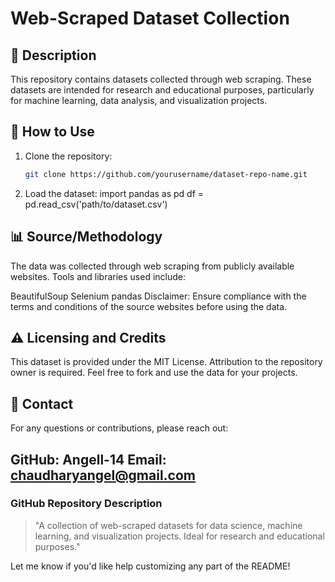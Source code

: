 # Web-Scraped Dataset Collection

## 📄 Description
This repository contains datasets collected through web scraping. These datasets are intended for research and educational purposes, particularly for machine learning, data analysis, and visualization projects.

## 🚀 How to Use
1. Clone the repository:
   ```bash
   git clone https://github.com/yourusername/dataset-repo-name.git
2. Load the dataset:
import pandas as pd
df = pd.read_csv('path/to/dataset.csv')

## 📊 Source/Methodology
The data was collected through web scraping from publicly available websites. Tools and libraries used include:

BeautifulSoup
Selenium
pandas
Disclaimer: Ensure compliance with the terms and conditions of the source websites before using the data.

## ⚠️ Licensing and Credits
This dataset is provided under the MIT License. Attribution to the repository owner is required. Feel free to fork and use the data for your projects.

## 📨 Contact
For any questions or contributions, please reach out:

GitHub: Angell-14
Email: chaudharyangel@gmail.com
---

### **GitHub Repository Description**
> "A collection of web-scraped datasets for data science, machine learning, and visualization projects. Ideal for research and educational purposes."

Let me know if you'd like help customizing any part of the README!












